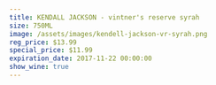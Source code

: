 ```yaml
---
title: KENDALL JACKSON - vintner's reserve syrah
size: 750ML
image: /assets/images/kendell-jackson-vr-syrah.png
reg_price: $13.99
special_price: $11.99
expiration_date: 2017-11-22 00:00:00
show_wine: true
---
```



